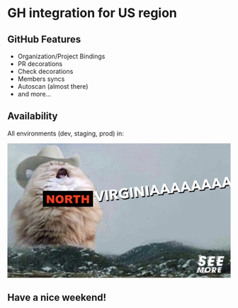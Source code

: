 # GH integration for US region

## GitHub Features
- Organization/Project Bindings
- PR decorations
- Check decorations
- Members syncs
- Autoscan (almost there)
- and more...

## Availability 

All environments (dev, staging, prod) in:

<img width="800" alt="us-region" src="us-region.png" />

## Have a nice weekend!
